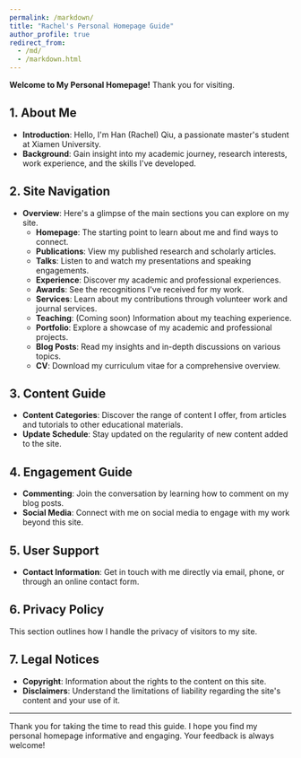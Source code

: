 ```yaml
---
permalink: /markdown/
title: "Rachel's Personal Homepage Guide"
author_profile: true
redirect_from: 
  - /md/
  - /markdown.html
---
```


**Welcome to My Personal Homepage!** Thank you for visiting.

## 1. About Me
- **Introduction**: Hello, I'm Han (Rachel) Qiu, a passionate master's student at Xiamen University.
- **Background**: Gain insight into my academic journey, research interests, work experience, and the skills I've developed.

## 2. Site Navigation
- **Overview**: Here's a glimpse of the main sections you can explore on my site.
  - **Homepage**: The starting point to learn about me and find ways to connect.
  - **Publications**: View my published research and scholarly articles.
  - **Talks**: Listen to and watch my presentations and speaking engagements.
  - **Experience**: Discover my academic and professional experiences.
  - **Awards**: See the recognitions I've received for my work.
  - **Services**: Learn about my contributions through volunteer work and journal services.
  - **Teaching**: (Coming soon) Information about my teaching experience.
  - **Portfolio**: Explore a showcase of my academic and professional projects.
  - **Blog Posts**: Read my insights and in-depth discussions on various topics.
  - **CV**: Download my curriculum vitae for a comprehensive overview.

## 3. Content Guide
- **Content Categories**: Discover the range of content I offer, from articles and tutorials to other educational materials.
- **Update Schedule**: Stay updated on the regularity of new content added to the site.

## 4. Engagement Guide
- **Commenting**: Join the conversation by learning how to comment on my blog posts.
- **Social Media**: Connect with me on social media to engage with my work beyond this site.

## 5. User Support
- **Contact Information**: Get in touch with me directly via email, phone, or through an online contact form.

## 6. Privacy Policy
This section outlines how I handle the privacy of visitors to my site.

## 7. Legal Notices
- **Copyright**: Information about the rights to the content on this site.
- **Disclaimers**: Understand the limitations of liability regarding the site's content and your use of it.

---
Thank you for taking the time to read this guide. I hope you find my personal homepage informative and engaging. Your feedback is always welcome!

